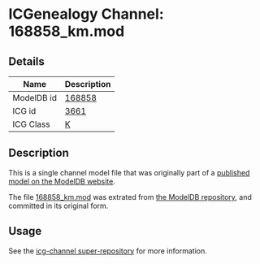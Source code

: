 # ICGenealogy Channel: 168858\_km.mod

## Details

Name | Description
---- | -----------
ModelDB id | [168858](http://senselab.med.yale.edu/ModelDB/ShowModel.cshtml?model=168858)
ICG id | [3661](http://icg.neurotheory.ox.ac.uk/channels/1/3661)
ICG Class | [K](http://icg.neurotheory.ox.ac.uk/channels/1)

## Description

This is a single channel model file that was originally part of a [published model on the ModelDB website](http://senselab.med.yale.edu/mModelDB/ShowModel.cshtml?model=168858).

The file [168858\_km.mod](168858_km.mod) was extrated from [the ModelDB repository](http://senselab.med.yale.edu/ModelDB/ShowModel.cshtml?model=168858), and committed in its original form.

## Usage

See the [icg-channel super-repository](https://github.com/icgenealogy/icg-channels) for more information.